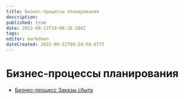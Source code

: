 ```yaml
---
title: Бизнес-процессы планирования
description: 
published: true
date: 2022-09-13T19:00:10.586Z
tags: 
editor: markdown
dateCreated: 2022-08-31T09:24:59.077Z
---
```


# Бизнес-процессы планирования

* [Бизнес-процесс Заказы сбыта](zakazy-sbyta-bp.md)
